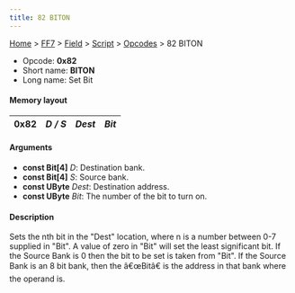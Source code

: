 ```yaml
---
title: 82 BITON
---
```


[Home](../../../../Main%20Page.md) > [FF7](../../../../FF7.md) > [Field](../../../Field.md) > [Script](../../Script.md) > [Opcodes](../Opcodes.md) > 82 BITON

-   Opcode: **0x82**
-   Short name: **BITON**
-   Long name: Set Bit

#### Memory layout

| 0x82 | *D / S* | *Dest* | *Bit* |
|------|---------|--------|-------|

#### Arguments

-   **const Bit\[4\]** *D*: Destination bank.
-   **const Bit\[4\]** *S*: Source bank.
-   **const UByte** *Dest*: Destination address.
-   **const UByte** *Bit*: The number of the bit to turn on.

#### Description

Sets the nth bit in the "Dest" location, where n is a number between 0-7
supplied in "Bit". A value of zero in "Bit" will set the least
significant bit. If the Source Bank is 0 then the bit to be set is taken
from "Bit". If the Source Bank is an 8 bit bank, then the â€œBitâ€ is
the address in that bank where the operand is.
